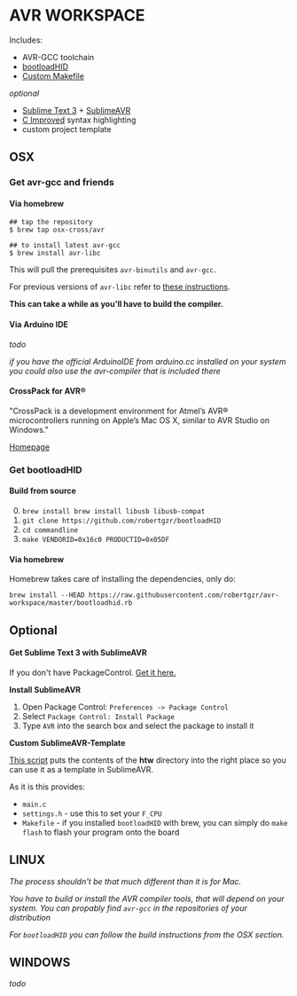 AVR WORKSPACE
=============

Includes:
* AVR-GCC toolchain
* [bootloadHID](https://github.com/ajd4096/bootloadHID)
* [Custom Makefile](SublimeAVR/htw/Makefile)

*optional*
* [Sublime Text 3](http://www.sublimetext.com/3) + [SublimeAVR](https://packagecontrol.io/packages/AVR)
* [C Improved](https://packagecontrol.io/packages/C%20Improved) syntax highlighting
* custom project template

OSX
---
### Get avr-gcc and friends

#### Via homebrew

    ## tap the repository
    $ brew tap osx-cross/avr

    ## to install latest avr-gcc
    $ brew install avr-libc

This will pull the prerequisites `avr-binutils` and `avr-gcc`.

For previous versions of `avr-libc` refer to [these instructions](https://github.com/osx-cross/homebrew-avr).

**This can take a while as you'll have to build the compiler.**

#### Via Arduino IDE
*todo*

*if you have the official ArduinoIDE from arduino.cc installed on your system you could also use the avr-compiler that is included there*

#### CrossPack for AVR®
"CrossPack is a development environment for Atmel’s AVR® microcontrollers running on Apple’s Mac OS X, similar to AVR Studio on Windows."

[Homepage](https://www.obdev.at/products/crosspack/index.html)

### Get bootloadHID

#### Build from source

0. `brew install brew install libusb libusb-compat`
1. `git clone https://github.com/robertgzr/bootloadHID`
2. `cd commandline`
3. `make VENDORID=0x16c0 PRODUCTID=0x05DF`

#### Via homebrew

Homebrew takes care of installing the dependencies, only do:

`brew install --HEAD https://raw.githubusercontent.com/robertgzr/avr-workspace/master/bootloadhid.rb`

## Optional

#### Get Sublime Text 3 with SublimeAVR

If you don't have PackageControl. [Get it here.](https://packagecontrol.io/installation)

**Install SublimeAVR**

1. Open Package Control: `Preferences -> Package Control`
2. Select `Package Control: Install Package`
3. Type `AVR` into the search box and select the package to install it

**Custom SublimeAVR-Template**

[This script](https://github.com/robertgzr/avr-workspace/blob/master/SublimeAVR/install_template.sh) puts the contents of the **htw** directory into the right place so you can use it as a template in SublimeAVR.

As it is this provides:
* `main.c`
* `settings.h` - use this to set your `F_CPU`
* `Makefile` - if you installed `bootloadHID` with brew, you can simply do `make flash` to flash your program onto the board

LINUX
-----
*The process shouldn't be that much different than it is for Mac.*

*You have to build or install the AVR compiler tools, that will depend on your system. You can propably find `avr-gcc` in the repositories of your distribution*

*For `bootloadHID` you can follow the build instructions from the OSX section.*

WINDOWS
-------
*todo*